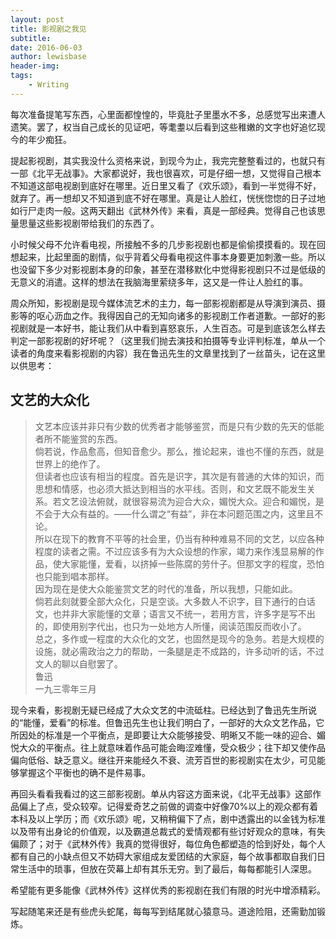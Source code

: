 ```yaml
---
layout: post
title: 影视剧之我见
subtitle:
date: 2016-06-03
author: lewisbase
header-img:
tags: 
    - Writing
---
```


每次准备提笔写东西，心里面都惶惶的，毕竟肚子里墨水不多，总感觉写出来遭人遗笑。罢了，权当自己成长的见证吧，等耄耋以后看到这些稚嫩的文字也好追忆现今的年少痴狂。

提起影视剧，其实我没什么资格来说，到现今为止，我完完整整看过的，也就只有一部《北平无战事》。大家都说好，我也很喜欢，可是仔细一想，又觉得自己根本不知道这部电视剧到底好在哪里。近日里又看了《欢乐颂》，看到一半觉得不好，就弃了。再一想却又不知道到底不好在哪里。真是让人脸红，恍恍惚惚的日子过地如行尸走肉一般。这两天翻出《武林外传》来看，真是一部经典。觉得自己也该思量思量这些影视剧带给我们的东西了。

小时候父母不允许看电视，所接触不多的几步影视剧也都是偷偷摸摸看的。现在回想起来，比起里面的剧情，似乎背着父母看电视这件事本身要更加刺激一些。所以也没留下多少对影视剧本身的印象，甚至在潜移默化中觉得影视剧只不过是低级的无意义的消遣。这样的想法在我脑海里萦绕多年，这又是一件让人脸红的事。

周众所知，影视剧是现今媒体流艺术的主力，每一部影视剧都是从导演到演员、摄影等的呕心沥血之作。我得因自己的无知向诸多的影视剧工作者道歉。一部好的影视剧就是一本好书，能让我们从中看到喜怒哀乐，人生百态。可是到底该怎么样去判定一部影视剧的好坏呢？（这里我们抛去演技和拍摄等专业评判标准，单从一个读者的角度来看影视剧的内容）我在鲁迅先生的文章里找到了一丝苗头，记在这里以供思考：

## 文艺的大众化
> 文艺本应该并非只有少数的优秀者才能够鉴赏，而是只有少数的先天的低能者所不能鉴赏的东西。  
> 倘若说，作品愈高，但知音愈少。那么，推论起来，谁也不懂的东西，就是世界上的绝作了。  
> 但读者也应该有相当的程度。首先是识字，其次是有普通的大体的知识，而思想和情感，也必须大抵达到相当的水平线。否则，和文艺既不能发生关系。若文艺设法俯就，就很容易流为迎合大众，媚悦大众。迎合和媚悦，是不会于大众有益的。——什么谓之“有益”，非在本问题范围之内，这里且不论。  
> 所以在现下的教育不平等的社会里，仍当有种种难易不同的文艺，以应各种程度的读者之需。不过应该多有为大众设想的作家，竭力来作浅显易解的作品，使大家能懂，爱看，以挤掉一些陈腐的劳什子。但那文字的程度，恐怕也只能到唱本那样。  
> 因为现在是使大众能鉴赏文艺的时代的准备，所以我想，只能如此。  
> 倘若此刻就要全部大众化，只是空谈。大多数人不识字，目下通行的白话文，也并非大家能懂的文章；语言又不统一，若用方言，许多字是写不出的，即使用别字代出，也只为一处地方人所懂，阅读范围反而收小了。  
> 总之，多作或一程度的大众化的文艺，也固然是现今的急务。若是大规模的设施，就必需政治之力的帮助，一条腿是走不成路的，许多动听的话，不过文人的聊以自慰罢了。  
> 鲁迅  
> 一九三零年三月



现今来看，影视剧无疑已经成了大众文艺的中流砥柱。已经达到了鲁迅先生所说的“能懂，爱看”的标准。但鲁迅先生也让我们明白了，一部好的大众文艺作品，它所因处的标准是一个平衡点，是即要让大众能够接受、明晰又不能一味的迎合、媚悦大众的平衡点。往上就意味着作品可能会晦涩难懂，受众极少；往下却又使作品偏向低俗、缺乏意义。继往开来能经久不衰、流芳百世的影视剧实在太少，可见能够掌握这个平衡也的确不是件易事。

再回头看看我看过的这三部影视剧。单从内容这方面来说，《北平无战事》这部作品偏上了点，受众较窄。记得爱奇艺之前做的调查中好像70%以上的观众都有着本科及以上学历；而《欢乐颂》呢，又稍稍偏下了点，剧中透露出的以金钱为标准以及带有出身论的价值观，以及霸道总裁式的爱情观都有些讨好观众的意味，有失偏颇了；对于《武林外传》我真的觉得很好，每位角色都塑造的恰到好处，每个人都有自己的小缺点但又不妨碍大家组成友爱团结的大家庭，每个故事都取自我们日常生活中的琐事，但放在荧幕上却有其乐无穷。到了最后，每每都能引人深思。

希望能有更多能像《武林外传》这样优秀的影视剧在我们有限的时光中增添精彩。

写起随笔来还是有些虎头蛇尾，每每写到结尾就心猿意马。道途险阻，还需勤加锻炼。
